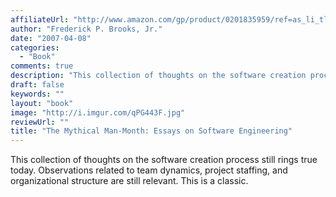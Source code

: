 ```yaml
---
affiliateUrl: "http://www.amazon.com/gp/product/0201835959/ref=as_li_tl?ie=UTF8&camp=1789&creative=390957&creativeASIN=0201835959&linkCode=as2&tag=jaktre-20&linkId=KOWSONNYG3ZFZ3YY"
author: "Frederick P. Brooks, Jr."
date: "2007-04-08"
categories:
  - "Book"
comments: true
description: "This collection of thoughts on the software creation process still rings true today.  Observations related to team dynamics, project staffing, and org"
draft: false
keywords: ""
layout: "book"
image: "http://i.imgur.com/qPG443F.jpg"
reviewUrl: ""
title: "The Mythical Man-Month: Essays on Software Engineering"
---
```


This collection of thoughts on the software creation process still rings true today.  Observations related to team dynamics, project staffing, and organizational structure are still relevant.  This is a classic.
